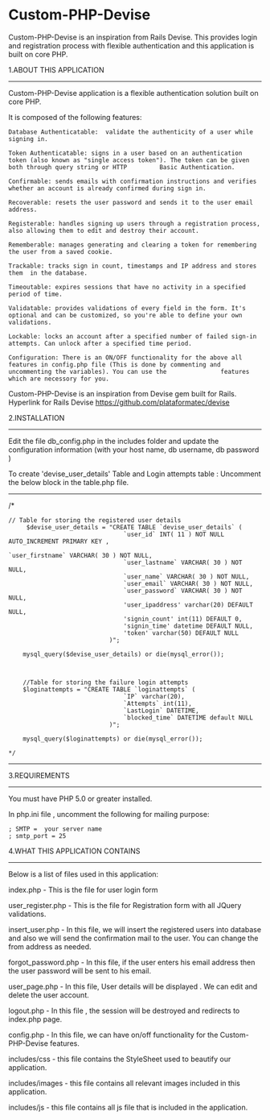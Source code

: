 Custom-PHP-Devise
=================

Custom-PHP-Devise is an inspiration from Rails Devise. This provides login and registration process with flexible authentication and this application is built on core PHP.



1.ABOUT THIS APPLICATION

******************************************

 Custom-PHP-Devise application is a flexible authentication solution built on core PHP.

 It is composed of the following features:


    Database Authenticatable:  validate the authenticity of a user while signing in. 

    Token Authenticatable: signs in a user based on an authentication token (also known as "single access token"). The token can be given both through query string or HTTP   		Basic Authentication.

    Confirmable: sends emails with confirmation instructions and verifies whether an account is already confirmed during sign in.

    Recoverable: resets the user password and sends it to the user email address.

    Registerable: handles signing up users through a registration process, also allowing them to edit and destroy their account.

    Rememberable: manages generating and clearing a token for remembering the user from a saved cookie.

    Trackable: tracks sign in count, timestamps and IP address and stores them  in the database.

    Timeoutable: expires sessions that have no activity in a specified period of time.

    Validatable: provides validations of every field in the form. It's optional and can be customized, so you're able to define your own validations.

    Lockable: locks an account after a specified number of failed sign-in attempts. Can unlock after a specified time period.

    Configuration: There is an ON/OFF functionality for the above all features in config.php file (This is done by commenting and uncommenting the variables). You can use the 	             features which are necessory for you.

   Custom-PHP-Devise is an inspiration from Devise gem built for Rails. Hyperlink for Rails Devise https://github.com/plataformatec/devise


2.INSTALLATION

******************************************

Edit the file db_config.php in the includes folder and update the configuration information (with your host name, db username, db password ) 

To create 'devise_user_details' Table and Login attempts table : Uncomment the below block in the table.php file.


-----------------------------------------------------------------------------------------------------------------------------------------------------------------------------------------------

/*

  	// Table for storing the registered user details
		 $devise_user_details = "CREATE TABLE `devise_user_details` (
									`user_id` INT( 11 ) NOT NULL AUTO_INCREMENT PRIMARY KEY ,
                                                                                                                                                `user_firstname` VARCHAR( 30 ) NOT NULL,
 									`user_lastname` VARCHAR( 30 ) NOT NULL,
									`user_name` VARCHAR( 30 ) NOT NULL,
									`user_email` VARCHAR( 30 ) NOT NULL,
									`user_password` VARCHAR( 30 ) NOT NULL,
									'user_ipaddress' varchar(20) DEFAULT NULL,
									'signin_count' int(11) DEFAULT 0,
									'signin_time' datetime DEFAULT NULL,
									'token' varchar(50) DEFAULT NULL
								)";
	 
		mysql_query($devise_user_details) or die(mysql_error());
		
		
		
		//Table for storing the failure login attempts
		$loginattempts = "CREATE TABLE `loginattempts` (
									`IP` varchar(20),
									`Attempts` int(11),
									`LastLogin` DATETIME,
									`blocked_time` DATETIME default NULL
								)";
	 
		mysql_query($loginattempts) or die(mysql_error());
		
	*/
----------------------------------------------------------------------------------------------------------------------------------------------------------------------------------------------------------		


3.REQUIREMENTS

******************************************
You must have PHP 5.0 or greater installed.

In php.ini file , uncomment the following for mailing purpose:

	
	; SMTP =  your server name
	; smtp_port = 25


4.WHAT THIS APPLICATION CONTAINS

******************************************

Below is a list of files used in this application:

index.php - This is the file for user login form

user_register.php - This is the file for Registration form with all  JQuery validations.

insert_user.php - In this file, we will insert the registered users into database and also we will send the confirmation mail to the user. You can change the from address as needed.

forgot_password.php - In this file, if the user enters his email address then the user password will be sent to his email.

user_page.php - In this file, User details will be displayed . We can edit and delete the user account.

logout.php - In this file , the session will be destroyed and redirects  to index.php page. 

config.php - In this file, we can have on/off  functionality  for the Custom-PHP-Devise features.

includes/css - this file contains the  StyleSheet used to beautify our application.

includes/images - this file contains all relevant images included in this application.

includes/js - this file contains all js file that is included in the application.





